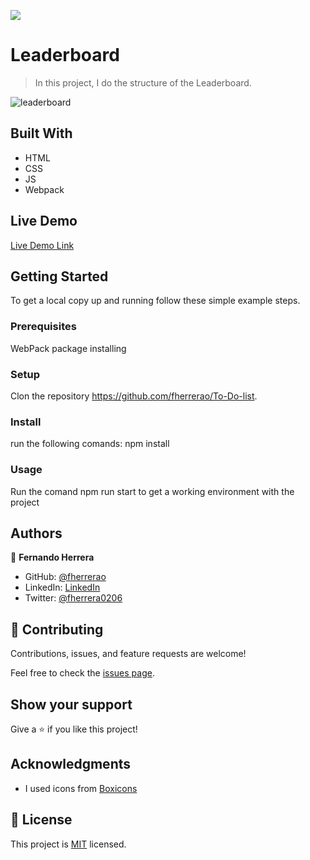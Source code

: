 ![](https://img.shields.io/badge/Microverse-blueviolet)

# Leaderboard

> In this project, I do the structure of the Leaderboard.

![leaderboard](https://user-images.githubusercontent.com/91301423/151078976-21789102-5dc8-4b3e-899e-96b0f598f172.png)

## Built With

- HTML
- CSS
- JS
- Webpack

## Live Demo

[Live Demo Link](https://fherrerao.github.io/Leaderboard/dist/)

## Getting Started

To get a local copy up and running follow these simple example steps.

### Prerequisites

WebPack package installing

### Setup

Clon the repository https://github.com/fherrerao/To-Do-list.

### Install

run the following comands:
npm install

### Usage

Run the comand npm run start to get a working environment with the project

## Authors

👤 **Fernando Herrera**

- GitHub: [@fherrerao](https://github.com/fherrerao)
- LinkedIn: [LinkedIn](https://www.linkedin.com/in/fernando-herrera-25a6361b2/)
- Twitter: [@fherrera0206](https://twitter.com/fherrera0206)

## 🤝 Contributing

Contributions, issues, and feature requests are welcome!

Feel free to check the [issues page](https://github.com/fherrerao/To-Do-list/issues).

## Show your support

Give a ⭐️ if you like this project!

## Acknowledgments

- I used icons from [Boxicons](https://boxicons.com/)

## 📝 License

This project is [MIT](./MIT.md) licensed.

